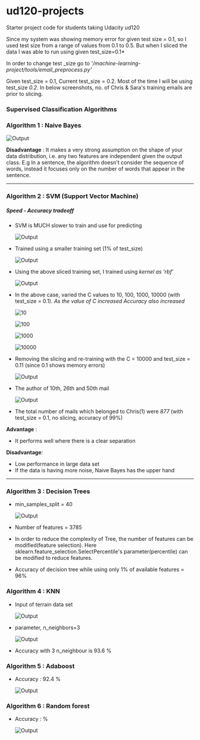 ud120-projects
==============

Starter project code for students taking Udacity ud120


Since my system was showing memory error for given test size = 0.1, so I used test size from a range of values from 0.1 to 0.5. But when I sliced the data I was able to run using given test_size=0.1*

In order to change test _size go to *'/machine-learning-project/tools/email_preprocess.py'*

Given test_size = 0.1, Current test_size = 0.2. Most of the time I will be using test_size *0.2*. In below screenshots, no. of Chris & Sara's training emails are prior to slicing.

### Supervised Classification Algorithms
### Algorithm 1 : Naive Bayes

![Output](https://github.com/qwertypsv/udacity/blob/master/machine-learning-project/images/NaiveBayes.PNG)

**Disadvantage** : It makes a very strong assumption on the shape of your data distribution, i.e. any two features are independent given the output class. E.g In a sentence, the algorithm doesn't consider the sequence of words, instead it focuses only on the number of words that appear in the sentence.

---

### Algorithm 2 : SVM (Support Vector Machine)
##### Speed - Accuracy tradeoff 
* SVM is MUCH slower to train and use for predicting

	![Output](https://github.com/qwertypsv/udacity/blob/master/machine-learning-project/images/SVM.PNG)

* Trained using a smaller training set (1% of test_size)

	![Output](https://github.com/qwertypsv/udacity/blob/master/machine-learning-project/images/SVM_small.PNG)

* Using the above sliced training set, I trained using *kernel as 'rbf'*

	![Output](https://github.com/qwertypsv/udacity/blob/master/machine-learning-project/images/SVM_small_rbf.PNG)

* In the above case, varied the C values to 10, 100, 1000, 10000 (with test_size = 0.1). *As the value of C increased Accuracy also increased* 

	![10](https://github.com/qwertypsv/udacity/blob/master/machine-learning-project/images/SVM_10.PNG)

	![100](https://github.com/qwertypsv/udacity/blob/master/machine-learning-project/images/SVM_100.PNG)

	![1000](https://github.com/qwertypsv/udacity/blob/master/machine-learning-project/images/SVM_1000.PNG)

	![10000](https://github.com/qwertypsv/udacity/blob/master/machine-learning-project/images/SVM_10000.PNG)

* Removing the slicing and re-training with the C = 10000 and test_size = 0.11 (since 0.1 shows memory errors)

	![Output](https://github.com/qwertypsv/udacity/blob/master/machine-learning-project/images/SVM_rbf.PNG)

* The author of 10th, 26th and 50th mail

	![Output](https://github.com/qwertypsv/udacity/blob/master/machine-learning-project/images/SVM_prediction.PNG)

* The total number of mails which belonged to Chris(1) were *877* (with test_size = 0.1, no slicing, accuracy of 99%) 

**Advantage** :
+ It performs well where there is a clear separation 

**Disadvantage**:
- Low performance in large data set
- If the data is having more noise, Naive Bayes has the upper hand

---

### Algorithm 3 : Decision Trees

* min_samples_split = 40

    ![Output](https://github.com/qwertypsv/udacity/blob/master/machine-learning-project/images/DT_min_40.PNG)
    
* Number of features = 3785
* In order to reduce the complexity of Tree, the number of features can be modified(feature selection).
Here sklearn.feature_selection.SelectPercentile's parameter(percentile) can be modified to reduce features.
* Accuracy of decision tree while using only 1% of available features = 96%

### Algorithm 4 : KNN

*   Input of terrain  data set

    ![Output](https://github.com/qwertypsv/udacity/blob/master/machine-learning-project/images/input.PNG)
*   parameter, n_neighbors=3

    ![Output](https://github.com/qwertypsv/udacity/blob/master/machine-learning-project/images/KNN_output.PNG)
*   Accuracy with 3 n_neighbour is 93.6 %

### Algorithm 5 : Adaboost
*   Accuracy : 92.4 %

    ![Output](https://github.com/qwertypsv/udacity/blob/master/machine-learning-project/images/Adaboost_output.PNG)

### Algorithm 6 : Random forest   
*   Accuracy :  %

    ![Output](https://github.com/qwertypsv/udacity/blob/master/machine-learning-project/images/.PNG)